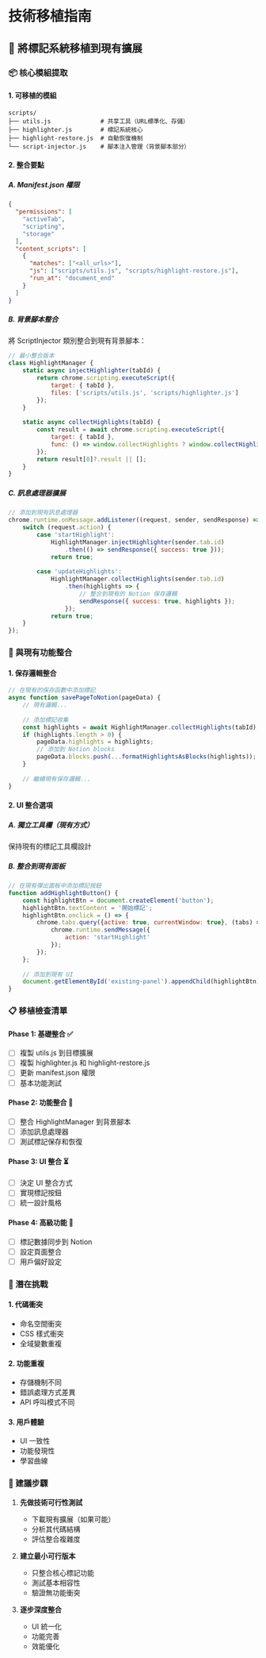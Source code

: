 # 技術移植指南

## 🔧 將標記系統移植到現有擴展

### 📦 核心模組提取

#### 1. 可移植的模組
```
scripts/
├── utils.js              # 共享工具（URL標準化、存儲）
├── highlighter.js        # 標記系統核心
├── highlight-restore.js  # 自動恢復機制
└── script-injector.js    # 腳本注入管理（背景腳本部分）
```

#### 2. 整合要點

##### A. Manifest.json 權限
```json
{
  "permissions": [
    "activeTab",
    "scripting", 
    "storage"
  ],
  "content_scripts": [
    {
      "matches": ["<all_urls>"],
      "js": ["scripts/utils.js", "scripts/highlight-restore.js"],
      "run_at": "document_end"
    }
  ]
}
```

##### B. 背景腳本整合
將 ScriptInjector 類別整合到現有背景腳本：

```javascript
// 最小整合版本
class HighlightManager {
    static async injectHighlighter(tabId) {
        return chrome.scripting.executeScript({
            target: { tabId },
            files: ['scripts/utils.js', 'scripts/highlighter.js']
        });
    }
    
    static async collectHighlights(tabId) {
        const result = await chrome.scripting.executeScript({
            target: { tabId },
            func: () => window.collectHighlights ? window.collectHighlights() : []
        });
        return result[0]?.result || [];
    }
}
```

##### C. 訊息處理器擴展
```javascript
// 添加到現有訊息處理器
chrome.runtime.onMessage.addListener((request, sender, sendResponse) => {
    switch (request.action) {
        case 'startHighlight':
            HighlightManager.injectHighlighter(sender.tab.id)
                .then(() => sendResponse({ success: true }));
            return true;
            
        case 'updateHighlights':
            HighlightManager.collectHighlights(sender.tab.id)
                .then(highlights => {
                    // 整合到現有的 Notion 保存邏輯
                    sendResponse({ success: true, highlights });
                });
            return true;
    }
});
```

### 🔗 與現有功能整合

#### 1. 保存邏輯整合
```javascript
// 在現有的保存函數中添加標記
async function savePageToNotion(pageData) {
    // 現有邏輯...
    
    // 添加標記收集
    const highlights = await HighlightManager.collectHighlights(tabId);
    if (highlights.length > 0) {
        pageData.highlights = highlights;
        // 添加到 Notion blocks
        pageData.blocks.push(...formatHighlightsAsBlocks(highlights));
    }
    
    // 繼續現有保存邏輯...
}
```

#### 2. UI 整合選項

##### A. 獨立工具欄（現有方式）
保持現有的標記工具欄設計

##### B. 整合到現有面板
```javascript
// 在現有彈出面板中添加標記按鈕
function addHighlightButton() {
    const highlightBtn = document.createElement('button');
    highlightBtn.textContent = '開始標記';
    highlightBtn.onclick = () => {
        chrome.tabs.query({active: true, currentWindow: true}, (tabs) => {
            chrome.runtime.sendMessage({
                action: 'startHighlight'
            });
        });
    };
    
    // 添加到現有 UI
    document.getElementById('existing-panel').appendChild(highlightBtn);
}
```

### 📋 移植檢查清單

#### Phase 1: 基礎整合 ✅
- [ ] 複製 utils.js 到目標擴展
- [ ] 複製 highlighter.js 和 highlight-restore.js
- [ ] 更新 manifest.json 權限
- [ ] 基本功能測試

#### Phase 2: 功能整合 🔄
- [ ] 整合 HighlightManager 到背景腳本
- [ ] 添加訊息處理器
- [ ] 測試標記保存和恢復

#### Phase 3: UI 整合 ⏳
- [ ] 決定 UI 整合方式
- [ ] 實現標記按鈕
- [ ] 統一設計風格

#### Phase 4: 高級功能 🎯
- [ ] 標記數據同步到 Notion
- [ ] 設定頁面整合
- [ ] 用戶偏好設定

### 🚨 潛在挑戰

#### 1. 代碼衝突
- 命名空間衝突
- CSS 樣式衝突
- 全域變數重複

#### 2. 功能重複
- 存儲機制不同
- 錯誤處理方式差異
- API 呼叫模式不同

#### 3. 用戶體驗
- UI 一致性
- 功能發現性
- 學習曲線

### 🎯 建議步驟

1. **先做技術可行性測試**
   - 下載現有擴展（如果可能）
   - 分析其代碼結構
   - 評估整合複雜度

2. **建立最小可行版本**
   - 只整合核心標記功能
   - 測試基本相容性
   - 驗證無功能衝突

3. **逐步深度整合**
   - UI 統一化
   - 功能完善
   - 效能優化